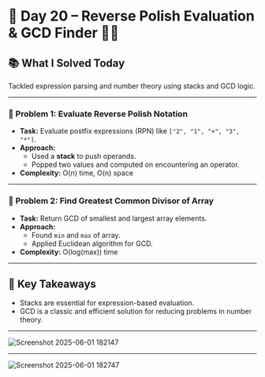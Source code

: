 # 🚀 Day 20 – Reverse Polish Evaluation & GCD Finder 🔄➗

## 📚 What I Solved Today

Tackled expression parsing and number theory using stacks and GCD logic.

---

### 🧠 Problem 1: Evaluate Reverse Polish Notation
- **Task:** Evaluate postfix expressions (RPN) like `["2", "1", "+", "3", "*"]`.
- **Approach:**  
  - Used a **stack** to push operands.  
  - Popped two values and computed on encountering an operator.  
- **Complexity:** O(n) time, O(n) space

---

### 🧠 Problem 2: Find Greatest Common Divisor of Array
- **Task:** Return GCD of smallest and largest array elements.
- **Approach:**  
  - Found `min` and `max` of array.  
  - Applied Euclidean algorithm for GCD.
- **Complexity:** O(log(max)) time

---

## 🧠 Key Takeaways

- Stacks are essential for expression-based evaluation.
- GCD is a classic and efficient solution for reducing problems in number theory.

---
![Screenshot 2025-06-01 182147](https://github.com/user-attachments/assets/05b08e76-8ef7-4f25-806b-ddbfa02276f2)

---
![Screenshot 2025-06-01 182747](https://github.com/user-attachments/assets/8a6c844e-78ce-4fba-a24e-4d1a409cb9c9)


